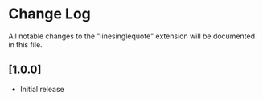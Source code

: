 # Change Log

All notable changes to the "linesinglequote" extension will be documented in this file.

## [1.0.0]

- Initial release